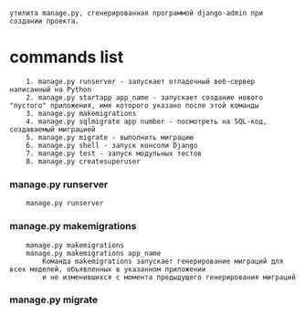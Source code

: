 ```утилита manage.ру, сгенерированная программой django-admin при создании проекта.```

# commands list
```
    1. manage.ру runserver - запускает отладочный веб-сервер написанный на Python  
    2. manage.ру startapp app_name - запускает создание нового "пустого" приложения, имя которого указано после этой команды
    3. manage.py makemigrations  
    4. manage.py sqlmigrate app number - посмотреть на SQL-код, создаваемый миграцией 
    5. manage.py migrate - выполнить миграцию
    6. manage.py shell - запуск консоли Django
    7. manage.py test - запуск модульных тестов
    8. manage.ру createsuperuser
```
   
### manage.ру runserver
```
    manage.ру runserver
```

### manage.py makemigrations
```       
    manage.py makemigrations    
    manage.py makemigrations app_name   
        Команда makemigrations запускает генерирование миграций для всех моделей, объявленных в указанном приложении 
        и не изменившихся с момента предыдущего генерирования миграций  
```

### manage.py migrate
```

```